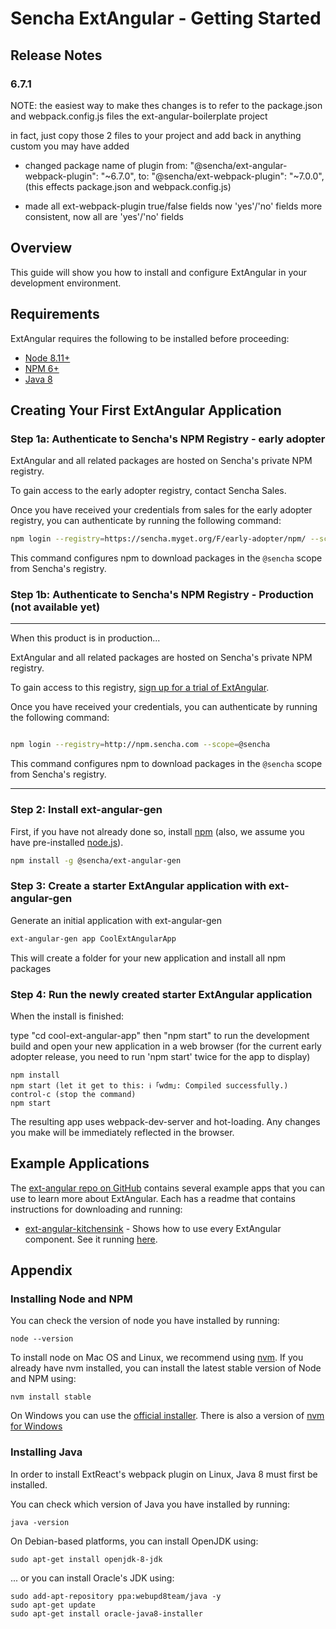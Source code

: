 # Sencha ExtAngular - Getting Started

## Release Notes

### 6.7.1

NOTE: the easiest way to make thes changes is to refer to the package.json
and webpack.config.js files the ext-angular-boilerplate project

in fact, just copy those 2 files to your project and add back in anything custom
you may have added

* changed package name of plugin
  from: "@sencha/ext-angular-webpack-plugin": "~6.7.0",
  to: "@sencha/ext-webpack-plugin": "~7.0.0",
  (this effects package.json and webpack.config.js)

* made all ext-webpack-plugin true/false fields now 'yes'/'no' fields
  more consistent, now all are 'yes'/'no' fields


## Overview

This guide will show you how to install and configure ExtAngular in your development environment.

## Requirements

ExtAngular requires the following to be installed before proceeding:

* [Node 8.11+](#getting_started_-_installing_node_and_npm)
* [NPM 6+](#getting_started_-_installing_node_and_npm)
* [Java 8](#getting_started_-_installing_java)

## Creating Your First ExtAngular Application

### Step 1a: Authenticate to Sencha's NPM Registry - early adopter

ExtAngular and all related packages are hosted on Sencha's private NPM registry. 

To gain access to the early adopter registry, contact Sencha Sales.

Once you have received your credentials from sales for the early adopter registry, 
you can authenticate by running the following command:

```bash
npm login --registry=https://sencha.myget.org/F/early-adopter/npm/ --scope=@sencha
```

This command configures npm to download packages in the `@sencha` scope from Sencha's registry.

### Step 1b: Authenticate to Sencha's NPM Registry - Production (not available yet)


*************
When this product is in production...

ExtAngular and all related packages are hosted on Sencha's private NPM registry. 

To gain access to this registry, [sign up for a trial of ExtAngular](https://www.sencha.com/products/extangular/evaluate).  

Once you have received your credentials, you can authenticate by running the following command:

```bash

npm login --registry=http://npm.sencha.com --scope=@sencha

```

This command configures npm to download packages in the `@sencha` scope from Sencha's registry.
*************



### Step 2: Install ext-angular-gen

First, if you have not already done so, install [npm](https://www.npmjs.com/) (also, we assume you have pre-installed [node.js](https://nodejs.org/)).

```bash
npm install -g @sencha/ext-angular-gen
```

### Step 3: Create a starter ExtAngular application with ext-angular-gen

Generate an initial application with ext-angular-gen

```bash
ext-angular-gen app CoolExtAngularApp
```

This will create a folder for your new application and install all npm packages

### Step 4: Run the newly created starter ExtAngular application

When the install is finished:

type "cd cool-ext-angular-app" then "npm start" to run the development build and open your new application in a web browser
(for the current early adopter release, you need to run 'npm start' twice for the app to display)

```
npm install
npm start (let it get to this: ℹ ｢wdm｣: Compiled successfully.)
control-c (stop the command)
npm start
```

The resulting app uses webpack-dev-server and hot-loading. Any changes you make will be immediately reflected in the browser.

## Example Applications

The [ext-angular repo on GitHub](https://github.com/sencha/ext-angular) contains several example apps that you can use to learn more about ExtAngular.  Each has a readme that contains instructions for downloading and running:

* [ext-angular-kitchensink](https://github.com/sencha/ext-angular/tree/ext-angular-6.7.x/packages/ext-angular-kitchensink) - Shows how to use every ExtAngular component. See it running [here](https://examples.sencha.com/ExtAngular/6.7.0/kitchensink/).

## Appendix

### Installing Node and NPM

You can check the version of node you have installed by running:

```
node --version
```

 To install node on Mac OS and Linux, we recommend using [nvm](https://github.com/creationix/nvm#installation).  If you already have nvm installed, you can install the latest stable version of Node and NPM using:

 ```
 nvm install stable
 ```

 On Windows you can use the [official installer](https://nodejs.org/en/download/).  There is also a version of [nvm for Windows](https://github.com/coreybutler/nvm-windows)

### Installing Java

In order to install ExtReact's webpack plugin on Linux, Java 8 must first be installed. 

You can check which version of Java you have installed by running:

```
java -version
```

On Debian-based platforms, you can install OpenJDK using:

```
sudo apt-get install openjdk-8-jdk
```

... or you can install Oracle's JDK using:

```
sudo add-apt-repository ppa:webupd8team/java -y
sudo apt-get update
sudo apt-get install oracle-java8-installer
```

